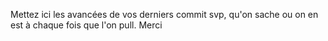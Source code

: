 Mettez ici les avancées de vos derniers commit svp, qu'on sache ou on en est à chaque fois que l'on pull.
Merci